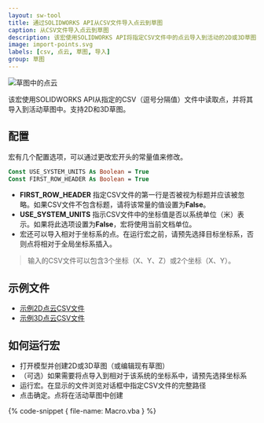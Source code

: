 ```yaml
---
layout: sw-tool
title: 通过SOLIDWORKS API从CSV文件导入点云到草图
caption: 从CSV文件导入点云到草图
description: 该宏使用SOLIDWORKS API将指定CSV文件中的点云导入到活动的2D或3D草图中
image: import-points.svg
labels: [csv, 点云, 草图, 导入]
group: 草图
---
```

![草图中的点云](points-cloud.png)

该宏使用SOLIDWORKS API从指定的CSV（逗号分隔值）文件中读取点，并将其导入到活动草图中。支持2D和3D草图。

## 配置

宏有几个配置选项，可以通过更改宏开头的常量值来修改。

~~~ vb
Const USE_SYSTEM_UNITS As Boolean = True
Const FIRST_ROW_HEADER As Boolean = True
~~~

* **FIRST_ROW_HEADER** 指定CSV文件的第一行是否被视为标题并应该被忽略。如果CSV文件不包含标题，请将该常量的值设置为**False**。
* **USE_SYSTEM_UNITS** 指示CSV文件中的坐标值是否以系统单位（米）表示。如果将此选项设置为**False**，宏将使用当前文档单位。
* 宏还可以导入相对于坐标系的点。在运行宏之前，请预先选择目标坐标系，否则点将相对于全局坐标系插入。

> 输入的CSV文件可以包含3个坐标（X、Y、Z）或2个坐标（X、Y）。

## 示例文件

* [示例2D点云CSV文件](points-2d.csv)
* [示例3D点云CSV文件](points-3d.csv)

## 如何运行宏

* 打开模型并创建2D或3D草图（或编辑现有草图）
* （可选）如果需要将点导入到相对于该系统的坐标系中，请预先选择坐标系
* 运行宏。在显示的文件浏览对话框中指定CSV文件的完整路径
* 点击确定。点将在活动草图中创建

{% code-snippet { file-name: Macro.vba } %}